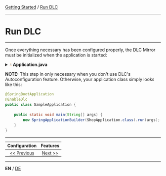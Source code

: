 [Getting Started](../index_en.md) / [Run DLC](run_application_en.md)

---

# Run DLC

---

Once everything necessary has been configured properly, the DLC Mirror must be initialized when the application is 
started:

<details>
<summary><img style="height: 12px" src="../../icons/java.svg" alt="java"> <b>Application.java</b></summary>

```java
@SpringBootApplication
public class SampleApplication {

    static {
        Domain.initialize(new ReflectiveDomainMirrorFactory("sampleapp"));
    }

    public static void main(String[] args) {
        new SpringApplicationBuilder(ShopApplication.class).run(args);
    }
}
```
</details>

<b>NOTE:</b> This step in only necessary when you don't use DLC's Autoconfiguration feature.
Otherwise, your application class simply looks like this:

```java
@SpringBootApplication
@EnableDlc
public class SampleApplication {

    public static void main(String[] args) {
        new SpringApplicationBuilder(ShopApplication.class).run(args);
    }
}
```

---

|         **Configuration**          |       **Features**        |
|:----------------------------------:|:-------------------------:|
| [<< Previous](configuration_en.md) | [Next >>](features_en.md) |

---

**EN** / [DE](../../german/guides/configuration_de.md)
